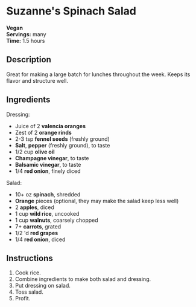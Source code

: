 # Suzanne's Spinach Salad

**Vegan**  
**Servings:** many  
**Time:** 1.5 hours  

## Description

Great for making a large batch for lunches throughout the week. Keeps its flavor and structure well.

## Ingredients

Dressing:
- Juice of 2 **valencia oranges**
- Zest of 2 **orange rinds**
- 2-3 tsp **fennel seeds** (freshly ground)
- **Salt**, **pepper** (freshly ground), to taste
- 1/2 cup **olive oil**
- **Champagne vinegar**, to taste
- **Balsamic vinegar**, to taste
- 1/4 **red onion**, finely diced

Salad:
- 10+ oz **spinach**, shredded
- **Orange** pieces (optional, they may make the salad keep less well)
- 2 **apples**, diced
- 1 cup **wild rice**, uncooked
- 1 cup **walnuts**, coarsely chopped
- 7+ **carrots**, grated
- 1/2 'd **red grapes**
- 1/4 **red onion**, diced

## Instructions

1. Cook rice. 
1. Combine ingredients to make both salad and dressing. 
1. Put dressing on salad.
1. Toss salad.
1. Profit.
